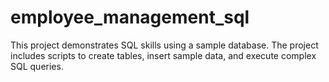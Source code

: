 # employee_management_sql
 This project demonstrates SQL skills using a sample database. The project includes scripts to create tables, insert sample data, and execute complex SQL queries.

